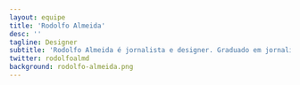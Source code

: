```yaml
---
layout: equipe
title: 'Rodolfo Almeida'
desc: ''
tagline: Designer
subtitle: 'Rodolfo Almeida é jornalista e designer. Graduado em jornalismo pela PUC-SP, foi responsável por infográficos e visualizações de dados no Nexo Jornal e trabalhou com produção de vídeo no jornal Estado de S. Paulo. Já teve seu trabalho publicado no The Intercept Brasil, Revista Piauí, Greenpeace, WWF, The Brazilian Report, entre outros. Atualmente é mestrando em design na Universidade Federal do Rio de Janeiro, membro do LabVis (Laboratório da Visualidade e Visualização) e designer na Kunumi. No Núcleo, é responsável por materiais visuais.'
twitter: rodolfoalmd
background: rodolfo-almeida.png
---
```

